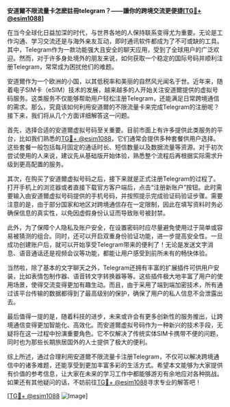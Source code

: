 **安道爾不限流量卡怎麽註冊telegram？——讓你的跨境交流更便捷[[TG💪+ @esim1088](https://t.me/s/esim1088)]**

在当今全球化日益加深的时代，与世界各地的人保持联系变得尤为重要。无论是工作沟通、学习交流还是与海外亲友互动，即时通讯软件都成为了不可或缺的工具。其中，Telegram作为一款功能强大且安全的聊天应用，受到了全球用户的广泛欢迎。然而，对于许多身处境外的朋友来说，如何获取一个稳定的国际号码并顺利注册Telegram，常常成为困扰他们的难题。

安道爾作为一个欧洲的小国，以其低税率和美丽的自然风光闻名于世。近年来，随着电子SIM卡（eSIM）技术的发展，越来越多的人开始关注安道爾提供的虚拟号码服务。这类服务不仅能够帮助用户轻松注册Telegram，还能满足日常跨境通信的需求。那么，究竟该如何利用安道爾的不限流量卡来完成Telegram的注册呢？接下来，我们将从几个方面详细解答这一问题。

首先，选择合适的安道爾虚拟号码至关重要。目前市面上有许多提供此类服务的平台，比如我们熟悉的[TG💪+ @esim1088](https://t.me/s/esim1088)，它们通常会提供多种套餐供用户选择。这些套餐一般包括每月固定的通话时长、短信数量以及数据流量等资源。对于初次尝试使用的人来说，建议先从基础版开始体验，熟悉整个流程后再根据实际需求升级到更高配置的服务。

其次，在购买了安道爾虚拟号码之后，接下来就是正式注册Telegram的过程了。打开手机上的浏览器或者直接下载官方客户端后，点击“注册新账户”按钮。此时需要输入由安道爾虚拟号码提供的手机号码，并按照提示完成验证码验证步骤。需要注意的是，由于部分国家和地区对跨境通信存在一定限制，因此在填写资料时务必确保信息的真实性，以免因虚假身份认证而导致账号被封禁。

此外，为了保障个人隐私及账户安全，在设置密码时应尽量避免使用过于简单或容易被猜测的组合。同时，还可以开启双重身份验证功能，进一步提高安全性。一旦成功创建账户后，就可以开始享受Telegram带来的便利了！无论是发送文字消息、语音通话还是视频会议等功能，都能让用户感受到前所未有的畅快体验。

当然啦，除了基本的文字聊天之外，Telegram还拥有丰富的扩展插件可供用户安装，比如表情包制作器、语音转文字转换器等等。这些插件极大地丰富了用户的使用场景，使得交流变得更加有趣生动。而且，由于采用了端到端加密技术，所有通过该平台传输的数据都得到了最高级别的保护，确保了用户的私人信息不会泄露出去。

最后值得一提的是，随着科技的进步，未来或许会有更多创新性的服务推出，让跨境通信变得更加智能化、高效化。而安道爾虚拟号码作为一种新兴的技术手段，无疑将在这一过程中扮演重要角色。它不仅解决了传统实体SIM卡携带不便的问题，同时也为那些长期旅居国外的人士提供了极大的便利。

综上所述，通过合理利用安道爾不限流量卡注册Telegram，不仅可以解决跨境通信中的诸多难题，还能享受到更加丰富多彩的生活方式。希望本文能够为大家提供有价值的参考信息，让大家在未来的学习工作中都能够游刃有余地应对各种挑战。如果还有其他疑问的话，不妨前往[TG💪+ @esim1088](https://t.me/s/esim1088)寻求专业的解答吧！

[[TG💪+ @esim1088](https://t.me/s/esim1088) ![Image](https://i.postimg.cc/4NQfJmqS/Snipaste-2025-05-13-00-14-12.png)]